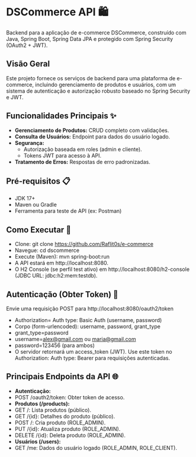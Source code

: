 # DSCommerce API 🛍️

Backend para a aplicação de e-commerce DSCommerce, construído com Java, Spring Boot, Spring Data JPA e protegido com Spring Security (OAuth2 + JWT).

## Visão Geral

Este projeto fornece os serviços de backend para uma plataforma de e-commerce, incluindo gerenciamento de produtos e usuários, com um sistema de autenticação e autorização robusto baseado no Spring Security e JWT.

## Funcionalidades Principais ✨

* **Gerenciamento de Produtos:** CRUD completo com validações.
* **Consulta de Usuários:** Endpoint para dados do usuário logado.
* **Segurança:**
    * Autorização baseada em roles (admin e cliente).
    * Tokens JWT para acesso à API.
* **Tratamento de Erros:** Respostas de erro padronizadas.

## Pré-requisitos 📋

* JDK 17+
* Maven ou Gradle
* Ferramenta para teste de API (ex: Postman)

## Como Executar 🚀
* Clone: git clone https://github.com/Raflit0s/e-commerce
* Navegue: cd dscommerce
* Execute (Maven): mvn spring-boot:run
* A API estará em http://localhost:8080.
* O H2 Console (se perfil test ativo) em http://localhost:8080/h2-console (JDBC URL: jdbc:h2:mem:testdb).

## Autenticação (Obter Token) 🔑

Envie uma requisição POST para http://localhost:8080/oauth2/token

* Authorization= Auth type: Basic Auth (username, password)
* Corpo (form-urlencoded): username, password, grant_type
* grant_type=password
* username=alex@gmail.com ou maria@gmail.com
* password=123456 (para ambos)
* O servidor retornará um access_token (JWT). Use este token no Authorization: Auth type: Bearer para requisições autenticadas.

## Principais Endpoints da API 🌐
* **Autenticação:**
* POST /oauth2/token: Obter token de acesso.
* **Produtos (/products):**
* GET /: Lista produtos (público).
* GET /{id}: Detalhes do produto (público).
* POST /: Cria produto (ROLE_ADMIN).
* PUT /{id}: Atualiza produto (ROLE_ADMIN).
* DELETE /{id}: Deleta produto (ROLE_ADMIN).
* **Usuários (/users):**
* GET /me: Dados do usuário logado (ROLE_ADMIN, ROLE_CLIENT).
